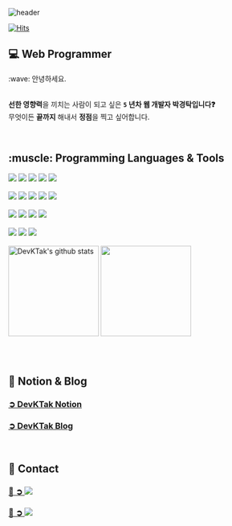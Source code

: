 <!-- ![header](https://capsule-render.vercel.app/api?type=slice&color=FF4081&text=%20Park%20Kyung%20Tak%20%20&height=200&fontSize=60&fontColor=ffffff&animation=fadeIn&fontAlign=70&fontAlignY=30&rotate=13) -->

![header](https://capsule-render.vercel.app/api?type=soft&color=FF6D0D&text=👋%20%20Hello%20World,%20I'm%20Kyung%20Tak%20%20&height=200&fontSize=60&fontColor=ffffff&animation=fadeIn)

<div>
 
[![Hits](https://hits.seeyoufarm.com/api/count/incr/badge.svg?url=https%3A%2F%2Fgithub.com%DevKTak%2Fhit-counter&count_bg=red&title_bg=grey&icon=&icon_color=%23E7E7E7&title=hits&edge_flat=false)](https://hits.seeyoufarm.com)
</div>

<h2>💻 Web Programmer</h2>
:wave: 안녕하세요. <br /><br />

**선한 영향력**을 끼치는 사람이 되고 싶은 **`5` 년차 웹 개발자 박경탁입니다❓** <br />
무엇이든 **끝까지** 해내서 **정점**을 찍고 싶어합니다.

<br />
  
<h2>:muscle: Programming Languages & Tools</h2>

<div>
  <img src="https://img.shields.io/badge/Java-F44336?style=flat-square&logo=Java&logoColor=white"/>
  <img src="https://img.shields.io/badge/Git-F05032?style=flat-square&logo=Git&logoColor=white"/>
  <img src="https://img.shields.io/badge/HTML5-critical?style=flat-square&logo=HTML5&logoColor=white"/>
  <img src="https://img.shields.io/badge/GitLab-FCA121?style=flat-square&logo=GitLab&logoColor=white"/>
  <img src="https://img.shields.io/badge/JavaScript-F7DF1E?style=flat-square&logo=JavaScript&logoColor=black"/> 
</div>

<br />

<div>
  <img src="https://img.shields.io/badge/Thymeleaf-005F0F?style=flat-square&logo=Thymeleaf&logoColor=white"/>
  <img src="https://img.shields.io/badge/SpringBoot-6DB33F?style=flat-square&logo=SpringBoot&logoColor=white"/>
  <img src="https://img.shields.io/badge/CSS3-blue?style=flat-square&logo=CSS3&logoColor=white"/>
  <img src="https://img.shields.io/badge/Docker-2496ED?style=flat-square&logo=Docker&logoColor=white"/>
  <img src="https://img.shields.io/badge/React-61DAFB?style=flat-square&logo=React&logoColor=black"/>
</div>

<br />

<div>
  <img src="https://img.shields.io/badge/MariaDB-003545?style=flat-square&logo=MariaDB&logoColor=white"/>
  <img src="https://img.shields.io/badge/AmazonAWS-232F3E?style=flat-square&logo=AmazonAWS&logoColor=white"/>
  <img src="https://img.shields.io/badge/CentOS-262577?style=flat-square&logo=CentOS&logoColor=white"/>
  <img src="https://img.shields.io/badge/jQuery-283274?style=flat-square&logo=jQuery&logoColor=white"/> 
</div>

<br />

<div>
  <img src="https://img.shields.io/badge/Apache Kafka-231F20?style=flat-square&logo=ApacheKafka&logoColor=white"/>
  <img src="https://img.shields.io/badge/GitHub-424242?style=flat-square&logo=GitHub&logoColor=white"/>
  <img src="https://img.shields.io/badge/Hibernate-59666C?style=flat-square&logo=Hibernate&logoColor=green"/>
</div>

<br />

<div style="display: flex, height:180px">
  
<!-- ![DevKTak's GitHub stats](https://github-readme-stats.vercel.app/api?username=DevKTak&show_icons=true&theme=radical) -->
  
<img align="center" style="height:180px" src="https://github-readme-stats.vercel.app/api?username=DevKTak&show_icons=true&theme=radical&hide_border=false" alt="DevKTak's github stats" />
<a href="https://github.com/DevKTak"><img align="center" style="height:180px" src="https://github-readme-stats.vercel.app/api/top-langs/?username=DevKTak&layout=compact&theme=radical&hide_border=false" /></a> 
</div>

<br /><br />

<!-- 
[![solved.ac tier](http://mazassumnida.wtf/api/generate_badge?boj=qkrrudxkr77)](https://solved.ac/qkrrudxkr77) -->

<!-- 
<h2>🏋 DevKTak Site</h2>
<h3><a href="http://devktak.site" target="_blank" title="DevKTak HomePage">🫵 DevKTak HomePage 👈👈 바로가기</a></h3>
<br />

<table border="2" style="width: 100%;">
  <tr>
    <th>로그인</th>
    <th>회원가입</th>
    <th>메뉴</th>
    <th>프로필 사진</th>
  </tr>
  <tr>
    <td>
      <img width="537" alt="스크린샷 2022-08-09 오후 11 42 46" src="https://user-images.githubusercontent.com/68748397/183678609-6d3b5b10-7352-4d08-aece-3182a6ee2ad1.png">
    </td>
    <td>
      <img width="612" alt="스크린샷 2022-08-09 오후 11 40 53" src="https://user-images.githubusercontent.com/68748397/183678503-53bb3305-7576-4b97-b818-df309e10fd02.png">
    </td>
    <td>
       <img width="190" alt="스크린샷 2022-08-08 오후 9 10 00" src="https://user-images.githubusercontent.com/68748397/183678740-70c232ee-d2cc-4992-aee0-6297ea8cf509.png">
    </td>
     <td>
       <img width="456" alt="스크린샷 2022-08-08 오후 9 08 54" src="https://user-images.githubusercontent.com/68748397/183679027-d78d9e2f-08e2-4c94-9978-1e56e427f77c.png">
    </td>
  </tr>
  <tr>
    <th colspan="4">Apache Kafka 사용<th>
  </tr>
  <tr>
    <td><img width="359" alt="스크린샷 2022-08-08 오후 9 09 49" src="https://user-images.githubusercontent.com/68748397/183679434-04ddca77-f9c1-41f0-830c-4e4af7abca85.png"></td>
    <td><img width="646" alt="스크린샷 2022-08-08 오후 9 08 09" src="https://user-images.githubusercontent.com/68748397/183679752-519e3024-2e60-43f1-bd92-c17482bc72eb.png">
</td>
    <td colspan="2"><img width="383" alt="스크린샷 2022-08-08 오후 9 13 25" src="https://user-images.githubusercontent.com/68748397/183679897-d107cf99-ccaf-480d-ad65-b62f0e4fa6d5.png"></td>
  </tr>
  <tr>
    <th>페이지 1</th>
    <th>페이지 2</th>
    <th colspan="2">페이지 3</th>
  </tr>
  <tr>
    <td><img width="1159" alt="스크린샷 2022-08-08 오후 9 05 20" src="https://user-images.githubusercontent.com/68748397/183682374-ac465557-c4a1-4f17-a4bf-960a26e41fc9.png"></td>
    <td><img width="1150" alt="스크린샷 2022-08-08 오후 9 05 28" src="https://user-images.githubusercontent.com/68748397/183682768-65066007-6354-48cf-bf70-aed7754d63df.png"></td>
    <td colspan="2"><img width="666" alt="스크린샷 2022-08-08 오후 9 05 37" src="https://user-images.githubusercontent.com/68748397/183683807-1b541947-d056-47b3-b449-212f89f12291.png"></td>
  </tr>
  <tr>
    <th colspan="2">페이지 4</th>
    <th colspan="2">페이지 5</th>
  </tr>
  <tr>
    <td colspan="2"><img width="1147" alt="스크린샷 2022-08-08 오후 9 05 44" src="https://user-images.githubusercontent.com/68748397/183684564-320ab9a4-168b-4b9f-82f2-772c8ae43101.png"></td>
    <td colspan="2"><img width="886" alt="스크린샷 2022-08-08 오후 9 06 16" src="https://user-images.githubusercontent.com/68748397/183684601-10e05c57-e60e-4ccb-ac71-5ed8988062db.png"></td>
  </tr>
</table>                   

<br />

<h3>⚙️ Technology Stack</h3>

<table border="2" style="width: 100%;">
  <tr>
    <td colspan="5">SpringBoot 2.4.1</td>
  </tr>
  <tr>
    <td colspan="5">Java Open jdk 11</td>
  </tr>
  <tr>
    <td colspan="5">JavaScript</td>
  </tr>
  <tr>
    <td colspan="5">JPA</td>
  </tr>
  <tr>
    <td colspan="5">MariaDB 10.8.3</td>
  </tr>
  <tr>
    <td colspan="5">Maven</td>
  </tr>
  <tr>
    <td colspan="5">Thymeleaf</td>
  </tr>
  <tr>
    <td colspan="5">Docker 20.10.17</td>
  </tr>
  </tr>
  <tr>
    <td colspan="5">Apache Kafka</td>
  </tr>
  <tr>
    <td>Heroku</td>
    <td> => </td>
    <td>AWS, RDS</td>
    <td> => </td>
    <td>Oracle Cloud</td>
  </tr>
</table>
-->

<h2>📝 Notion & Blog</h2>
<h3><a href="https://west-drip-b53.notion.site/Kyungtak-Park-5efbdefdba9e4f3a822598e8a594ae58" target="_blank" title="경탁 노션">➲ DevKTak Notion</a></h3>
<h3><a href="https://devktak.tistory.com/" target="_blank" title="경탁 블로그">➲ DevKTak Blog</a></h3>

<br />

<h2>🔗 Contact</h2>

<h3>
 <a href="mailto:qkrrudxkr77@gmail.com">
  📩 ➲ <img src="https://img.shields.io/badge/Gmail-222222?style=flat&logo=gmail&logoColor=red"/>
 </a>
</h3>
<h3>
 <a href="mailto:qkrrudxkr77@naver.com">
  📩 ➲ <img src="https://img.shields.io/badge/Naver-222222?style=flat&logo=Naver&logoColor=64DD17"/>
 </a>
</h3>

<!--
<a href="https://www.instagram.com/k___t.p24/" target="_blank">
  <img src="https://img.shields.io/badge/Instagram-222222?style=flat&logo=Instagram&logoColor=E4405F"/>
</a>
-->


